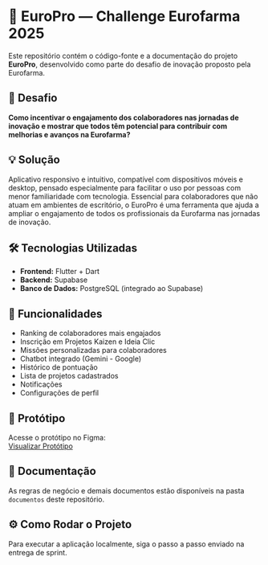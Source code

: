 # 🚀 EuroPro — Challenge Eurofarma 2025

Este repositório contém o código-fonte e a documentação do projeto **EuroPro**, desenvolvido como parte do desafio de inovação proposto pela Eurofarma.

## 🎯 Desafio

**Como incentivar o engajamento dos colaboradores nas jornadas de inovação e mostrar que todos têm potencial para contribuir com melhorias e avanços na Eurofarma?**

## 💡 Solução

Aplicativo responsivo e intuitivo, compatível com dispositivos móveis e desktop, pensado especialmente para facilitar o uso por pessoas com menor familiaridade com tecnologia. Essencial para colaboradores que não atuam em ambientes de escritório, o EuroPro é uma ferramenta que ajuda a ampliar o engajamento de todos os profissionais da Eurofarma nas jornadas de inovação.


## 🛠️ Tecnologias Utilizadas

- **Frontend:** Flutter + Dart  
- **Backend:** Supabase  
- **Banco de Dados:** PostgreSQL (integrado ao Supabase)

## 📱 Funcionalidades

- Ranking de colaboradores mais engajados  
- Inscrição em Projetos Kaizen e Ideia Clic  
- Missões personalizadas para colaboradores  
- Chatbot integrado (Gemini - Google)  
- Histórico de pontuação  
- Lista de projetos cadastrados  
- Notificações  
- Configurações de perfil

## 🎨 Protótipo

Acesse o protótipo no Figma:  
[Visualizar Protótipo](https://www.figma.com/design/aaKuNeiwqgs2eOjw7ZTVMA/Untitled?node-id=0-1&t=9fdslleeTjdeAx7i-1)

## 📂 Documentação

As regras de negócio e demais documentos estão disponíveis na pasta `documentos` deste repositório.

## ⚙️ Como Rodar o Projeto

Para executar a aplicação localmente, siga o passo a passo enviado na entrega de sprint.


